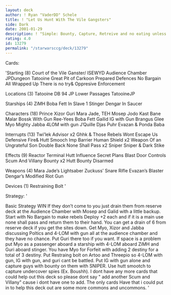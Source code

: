 ```yaml
---
layout: deck
author: ! Ryan "VaderDD" Schele
title: ! "Let Us Hunt With The Vile Gangsters"
side: Dark
date: 2001-01-29
description: ! "Simple: Bounty, Capture, Retreive and no eating unless you want. You Have to find room though. Major Bounty Hunters and scum."
rating: 4.0
id: 13279
permalink: "/starwarsccg/deck/13279"
---
```

Cards: 

'Starting (8)
Court of the Vile Ganster/ ISEWYD
Audience Chamber
JPDungeon
Tatooine Great Pit of Carkoon
Prepared Defences
No Bargain
All Wrapped Up
There is no try& Oppresive Enforcement

Locations (3)
Tatooine DB 94
JP Lower Passages
TatooineJP

Starships (4)
ZiMH
Boba Fett In Slave 1
Stinger
Dengar In Saucer

Characters (18)
Prince Xizor
Guri
Mara Jade, TEH
Mosep
Jodo Kast
Bane Malar
Bossk With Gun
Ree-Yees
Boba Fett
Gailid
IG with Gun
Brangus Glee
Myo
Mighty Jabba
4LOM with gun
J’Quille
Djas Puhr
Evazan & Ponda Baba

Interrupts (13)
Twi’lek Advisor x2
Ghhk & Those Rebels Wont Escape Us
Defensive Fire& Hutt Smooch
Imp Barrier
Human Shield x2
Weapon Of an Ungrateful Son
Double Back
None Shall Pass x2
Sniper
Sniper & Dark Stike

Effects (9)
Reactor Terminal
Hutt Influence
Secret Plans
Blast Door Controls
Scum And Villany
Bounty x2
Hutt Bounty
Disarmed

Weapons (4)
Mara Jade’s Lightsaber
Zuckuss’ Snare Rifle
Evazan’s Blaster
Dengar’s Modified Riot Gun

Devices (1)
Restraining Bolt '

Strategy: '

Basic Strategy WIN If they don’t come to you just drain them from reserve deck at the Audience Chamber with Mosep and Galid with a little backup. Start with No Bargain to make rebels Deploy +2 each and if it is a main use none shall pass and return them to their hand. You can get a drain of 6 from reserve deck if you get the sites down. Get Myo, Xizor and Jabba discussing Poltics and 4-LOM with gun all at the audience chamber and they have no chance. Put Guri there too if you want. If space is a problem put Myo as a passenger aboard a starship with 4-LOM aboard ZiMH and Guri aboard stinger. You have Myo for Forfeit with adding 2 destiny for a total of 3 destiny. Put Restraing bolt on Artoo and Threepio so 4-LOM with gun, IG with gun, and guri cant be battled. Put IG with gun alone and capture guys with bounty on them with SNIPER. Use hutt smootch to capture undercover spies (Ex. Boushh). I dont have any more cards that could help out this deck so please dont say " add another Scum and Villany" cause i dont have one to add. The only cards Have that i could put in to help this deck out are some more commons and uncommons. '
